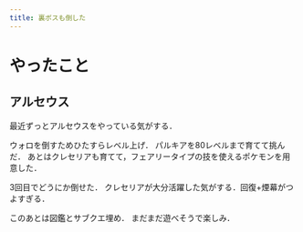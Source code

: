 ```yaml
---
title: 裏ボスも倒した
---
```


# やったこと

## アルセウス

最近ずっとアルセウスをやっている気がする．

ウォロを倒すためひたすらレベル上げ．
パルキアを80レベルまで育てて挑んだ．
あとはクレセリアも育てて，フェアリータイプの技を使えるポケモンを用意した．

3回目でどうにか倒せた．
クレセリアが大分活躍した気がする．回復+煙幕がつよすぎる．

このあとは図鑑とサブクエ埋め．
まだまだ遊べそうで楽しみ．
